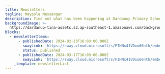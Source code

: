 ```yaml
---
title: Newsletters
tagline: Maypole Messenger
description: Find out what has been happening at Dardanup Primary School
backgroundImage: >-
  https://dardanup-tina-assets.s3.ap-southeast-1.amazonaws.com/background-images/roots-logs.jpg
blocks:
  - newsletterItems:
      - publishedDate: 2024-02-13T16:00:00.000Z
        swayLink: 'https://sway.cloud.microsoft/s/FIHNx41VDxu60nth/embed'
        status: published
      - publishedDate: 2024-03-17T16:00:00.000Z
        swayLink: 'https://sway.cloud.microsoft/s/FIHNx41VDxu60nth/embed'
    _template: newsletterList
---
```


